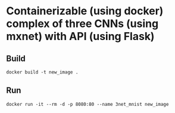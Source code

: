 # Containerizable (using docker) complex of three CNNs (using mxnet) with API (using Flask)

## Build
    docker build -t new_image .

## Run
    docker run -it --rm -d -p 8080:80 --name 3net_mnist new_image